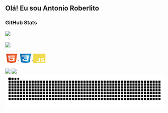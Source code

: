## Olá! Eu sou Antonio Roberlito 
<div>
  <h3>GitHub Stats</h3>
  <a href="https://github.com/antonioroberlito">
    <img height="150em" src="https://github-readme-stats.vercel.app/api?username=antonioroberlito&show_icons=true&theme=dracula&include_all_commits=true&count_private=true"/></br></br>
    <img height="150em" src="https://github-readme-stats.vercel.app/api/top-langs/?username=antonioroberlito&layout=compact&langs_count=16&theme=dracula"/>
</div>
    
<div style="display: inline_block"><br>
<img align="center" alt="Img-HTML" height="30" width="40" src="https://raw.githubusercontent.com/devicons/devicon/master/icons/html5/html5-original.svg"/>
<img align="center" alt="Img-CSS" height="30" width="40" src="https://raw.githubusercontent.com/devicons/devicon/master/icons/css3/css3-original.svg"/>
<img align="center" alt="Img-Js" height="30" width="40" src="https://raw.githubusercontent.com/devicons/devicon/master/icons/javascript/javascript-plain.svg"/>
</div>
    
<div><br>
  <a href="mailto:contato@antonioroberlito.tech"><img src="https://img.shields.io/badge/Gmail-D14836?style=for-the-badge&logo=gmail&logoColor=white" target="-blank"></a>
  <a href="https://www.linkedin.com/in/antonioroberlito" target="-blank"><img src="https://img.shields.io/badge/-LinkedIn-%230077B5?style=for-the-badge&logo=linkedin&logoColor=while" target="-blank"></a>
</div>

<picture>
<source media="(prefers-color-scheme: dark)" srcset="https://raw.githubusercontent.com/antonioroberlito/antonioroberlito/output/github-contribution-grid-snake-dark.svg"/>
<source media="(prefers-color-scheme: light)" srcset="https://raw.githubusercontent.com/antonioroberlito/antonioroberlito/output/github-contribution-grid-snake.svg"/>
<img alt="github contribution grid snake animation" src="https://raw.githubusercontent.com/antonioroberlito/antonioroberlito/output/github-contribution-grid-snake.svg"/>
</picture>

